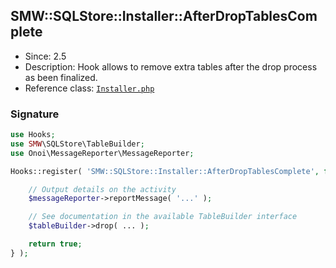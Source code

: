 ## SMW::SQLStore::Installer::AfterDropTablesComplete

* Since: 2.5
* Description: Hook allows to remove extra tables after the drop process as been finalized.
* Reference class: [`Installer.php`][Installer.php]

### Signature

```php
use Hooks;
use SMW\SQLStore\TableBuilder;
use Onoi\MessageReporter\MessageReporter;

Hooks::register( 'SMW::SQLStore::Installer::AfterDropTablesComplete', function( TableBuilder $tableBuilder, MessageReporter $messageReporter ) {

	// Output details on the activity
	$messageReporter->reportMessage( '...' );

	// See documentation in the available TableBuilder interface
	$tableBuilder->drop( ... );

	return true;
} );
```

[Installer.php]:https://github.com/SemanticMediaWiki/SemanticMediaWiki/blob/master/src/SQLStore/Installer.php